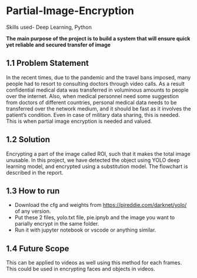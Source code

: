 # Partial-Image-Encryption

Skills used- Deep Learning, Python

**The main purpose of the project is to build a system that will ensure quick yet reliable and secured transfer of image**

## 1.1 Problem Statement
In the recent times, due to the pandemic and the travel bans imposed, many people had to resort to consulting doctors through video calls. As a result confidential medical data was transferred in voluminous amounts to people over the internet. Also, when medical personnel need some suggestion from doctors of different countries, personal medical data needs to be transferred over the network medium, and it should be fast as it involves the patient’s condition. Even in case of military data sharing, this is needed. This is when partial image encryption is needed and valued.

## 1.2 Solution
Encrypting a part of the image called ROI, such that it makes the total image unusable.
In this project, we have detected the object using YOLO deep learning model, and encrypted using a substitution model. The flowchart is described in the report.

## 1.3 How to run
- Download the cfg and weights from https://pjreddie.com/darknet/yolo/ of any version.
- Put these 2 files, yolo.txt file, pie.ipnyb and the image you want to parially encrypt in the same folder.
- Run it with jupyter notebook or vscode or anything similar.

## 1.4 Future Scope
This can be applied to videos as well using this method for each frames. This could be used in encrypting faces and objects in videos.
